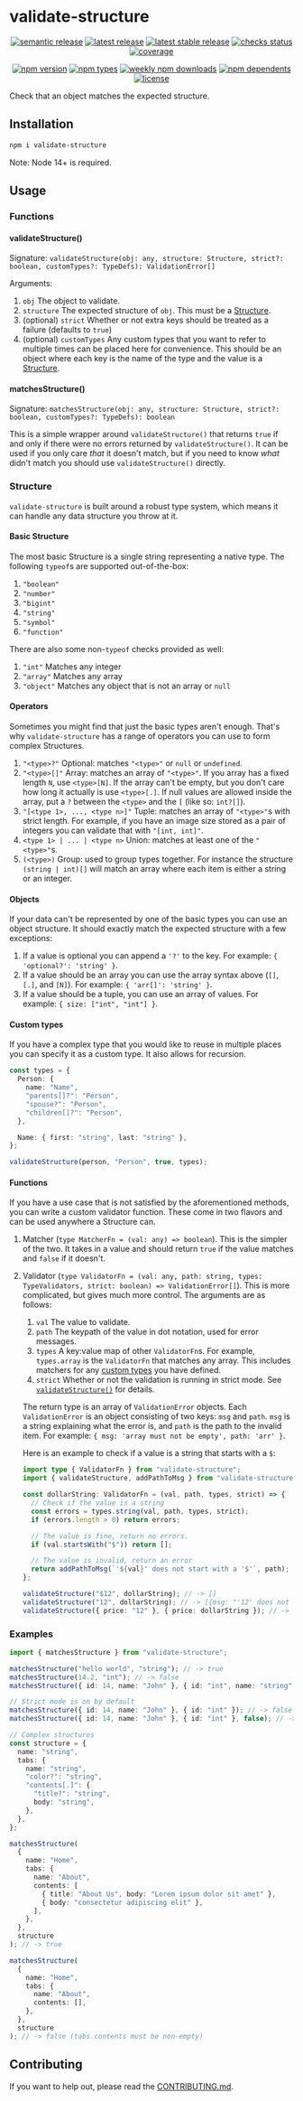 # validate-structure

<p align="center">
  <a href="https://github.com/semantic-release/semantic-release"
    ><img
      alt="semantic release"
      src="https://flat.badgen.net/badge/%20%20%F0%9F%93%A6%F0%9F%9A%80/semantic%20release/e10079"
    /></a
  >
  <a href="https://github.com/thislooksfun/validate-structure/releases/latest"
    ><img
      alt="latest release"
      src="https://flat.badgen.net/github/release/thislooksfun/validate-structure"
    /></a
  >
  <a href="https://github.com/thislooksfun/validate-structure/releases"
    ><img
      alt="latest stable release"
      src="https://flat.badgen.net/github/release/thislooksfun/validate-structure/stable"
    /></a
  >
  <a href="#"
    ><img
      alt="checks status"
      src="https://flat.badgen.net/github/checks/thislooksfun/validate-structure"
    /></a
  >
  <a href="https://app.codecov.io/gh/thislooksfun/validate-structure"
    ><img
      alt="coverage"
      src="https://flat.badgen.net/codecov/c/github/thislooksfun/validate-structure"
    /></a
  >
</p>

<p align="center">
  <a href="https://www.npmjs.com/package/validate-structure?activeTab=versions"
    ><img
      alt="npm version"
      src="https://flat.badgen.net/npm/v/validate-structure"
    /></a
  >
  <a href="https://github.com/thislooksfun/validate-structure/tree/master/types"
    ><img
      alt="npm types"
      src="https://flat.badgen.net/npm/types/validate-structure"
    /></a
  >
  <a href="https://www.npmjs.com/package/validate-structure"
    ><img
      alt="weekly npm downloads"
      src="https://flat.badgen.net/npm/dw/validate-structure"
    /></a
  >
  <a href="https://www.npmjs.com/package/validate-structure?activeTab=dependents"
    ><img
      alt="npm dependents"
      src="https://flat.badgen.net/npm/dependents/validate-structure"
    /></a
  >
  <a href="https://github.com/thislooksfun/validate-structure/blob/master/LICENSE"
    ><img
      alt="license"
      src="https://flat.badgen.net/github/license/thislooksfun/validate-structure"
    /></a
  >
</p>

Check that an object matches the expected structure.

## Installation

```sh
npm i validate-structure
```

Note: Node 14+ is required.

## Usage

### Functions

#### validateStructure()

Signature: `validateStructure(obj: any, structure: Structure, strict?: boolean, customTypes?: TypeDefs): ValidationError[]`

Arguments:

1. `obj` The object to validate.
2. `structure` The expected structure of `obj`. This must be a
   [Structure](#structure).
3. (optional) `strict` Whether or not extra keys should be treated as
   a failure (defaults to `true`)
4. (optional) `customTypes` Any custom types that you want to refer to
   multiple times can be placed here for convenience. This should be an object
   where each key is the name of the type and the value is a
   [Structure](#structure).

#### matchesStructure()

Signature: `matchesStructure(obj: any, structure: Structure, strict?: boolean, customTypes?: TypeDefs): boolean`

This is a simple wrapper around `validateStructure()` that returns `true` if and
only if there were no errors returned by `validateStructure()`. It can be used
if you only care _that_ it doesn't match, but if you need to know _what_ didn't
match you should use `validateStructure()` directly.

### Structure

`validate-structure` is built around a robust type system, which means it can
handle any data structure you throw at it.

#### Basic Structure

The most basic Structure is a single string representing a native type. The
following `typeof`s are supported out-of-the-box:

1. `"boolean"`
1. `"number"`
1. `"bigint"`
1. `"string"`
1. `"symbol"`
1. `"function"`

There are also some non-`typeof` checks provided as well:

1. `"int"` Matches any integer
1. `"array"` Matches any array
1. `"object"` Matches any object that is not an array or `null`

#### Operators

Sometimes you might find that just the basic types aren't enough. That's why
`validate-structure` has a range of operators you can use to form complex
Structures.

1. `"<type>?"` Optional: matches `"<type>"` or `null` or `undefined`.
1. `"<type>[]"` Array: matches an array of `"<type>"`. If you array has a fixed
   length `N`, use `<type>[N]`. If the array can't be empty, but you don't care
   how long it actually is use `<type>[.]`. If null values are allowed inside
   the array, put a `?` between the `<type>` and the `[` (like so: `int?[]`).
1. `"[<type 1>, ..., <type n>]"` Tuple: matches an array of `"<type>"`s with
   strict length. For example, if you have an image size stored as a pair of
   integers you can validate that with `"[int, int]"`.
1. `<type 1> | ... | <type n>` Union: matches at least one of the `"<type>"`s.
1. `(<type>)` Group: used to group types together. For instance the structure
   `(string | int)[]` will match an array where each item is either a string or
   an integer.

#### Objects

If your data can't be represented by one of the basic types you can use an
object structure. It should exactly match the expected structure with a few
exceptions:

1. If a value is optional you can append a `'?'` to the key. For example:
   `{ 'optional?': 'string' }`.
1. If a value should be an array you can use the array syntax above (`[]`, `[.]`,
   and `[N]`). For example: `{ 'arr[]': 'string' }`.
1. If a value should be a tuple, you can use an array of values. For example:
   `{ size: ["int", "int"] }`.

#### Custom types

If you have a complex type that you would like to reuse in multiple places you
can specify it as a custom type. It also allows for recursion.

```ts
const types = {
  Person: {
    name: "Name",
    "parents[]?": "Person",
    "spouse?": "Person",
    "children[]?": "Person",
  },

  Name: { first: "string", last: "string" },
};

validateStructure(person, "Person", true, types);
```

#### Functions

If you have a use case that is not satisfied by the aforementioned methods, you
can write a custom validator function. These come in two flavors and can be used
anywhere a Structure can.

1. Matcher (`type MatcherFn = (val: any) => boolean`).
   This is the simpler of the two. It takes in a value and should return `true`
   if the value matches and `false` if it doesn't.
1. Validator (`type ValidatorFn = (val: any, path: string, types: TypeValidators, strict: boolean) => ValidationError[]`).
   This is more complicated, but gives much more control. The arguments are as follows:

   1. `val` The value to validate.
   1. `path` The keypath of the value in dot notation, used for error messages.
   1. `types` A key:value map of other `ValidatorFn`s. For example, `types.array`
      is the `ValidatorFn` that matches any array. This includes matchers for any
      [custom types](#custom-types) you have defined.
   1. `strict` Whether or not the validation is running in strict mode. See
      [`validateStructure()`](#validatestructure) for details.

   The return type is an array of `ValidationError` objects. Each
   `ValidationError` is an object consisting of two keys: `msg` and `path`.
   `msg` is a string explaining what the error is, and `path` is the path to the
   invalid item. For example: `{ msg: 'array must not be empty', path: 'arr' }`.

   Here is an example to check if a value is a string that starts with a `$`:

   ```ts
   import type { ValidatorFn } from "validate-structure";
   import { validateStructure, addPathToMsg } from "validate-structure";

   const dollarString: ValidatorFn = (val, path, types, strict) => {
     // Check if the value is a string
     const errors = types.string(val, path, types, strict);
     if (errors.length > 0) return errors;

     // The value is fine, return no errors.
     if (val.startsWith("$")) return [];

     // The value is invalid, return an error
     return addPathToMsg(`'${val}' does not start with a '$'`, path);
   };

   validateStructure("$12", dollarString); // -> []
   validateStructure("12", dollarString); // -> [{msg: "'12' does not start with a '$'", path: ""}]
   validateStructure({ price: "12" }, { price: dollarString }); // -> [{msg: "'12' does not start with a '$'", path: "price"}]
   ```

### Examples

```ts
import { matchesStructure } from "validate-structure";

matchesStructure("hello world", "string"); // -> true
matchesStructure(14.2, "int"); // -> false
matchesStructure({ id: 14, name: "John" }, { id: "int", name: "string" }); // -> true

// Strict mode is on by default
matchesStructure({ id: 14, name: "John" }, { id: "int" }); // -> false
matchesStructure({ id: 14, name: "John" }, { id: "int" }, false); // -> true

// Complex structures
const structure = {
  name: "string",
  tabs: {
    name: "string",
    "color?": "string",
    "contents[.]": {
      "title?": "string",
      body: "string",
    },
  },
};

matchesStructure(
  {
    name: "Home",
    tabs: {
      name: "About",
      contents: [
        { title: "About Us", body: "Lorem ipsum dolor sit amet" },
        { body: "consectetur adipiscing elit" },
      ],
    },
  },
  structure
); // -> true

matchesStructure(
  {
    name: "Home",
    tabs: {
      name: "About",
      contents: [],
    },
  },
  structure
); // -> false (tabs.contents must be non-empty)
```

## Contributing

If you want to help out, please read the [CONTRIBUTING.md][c.md].

<!-- Links -->

[c.md]: https://github.com/thislooksfun/validate-structure/blob/master/CONTRIBUTING.md
